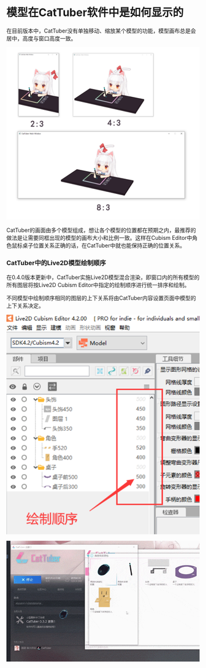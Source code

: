# 模型在CatTuber软件中是如何显示的

在目前版本中，CatTuber没有单独移动、缩放某个模型的功能，模型画布总是会居中，高度与窗口高度一致。

![（图img1_1）](imgs/img1_1.png)

CatTuber的画面由多个模型组成，想让各个模型的位置都在预期之内，最推荐的做法是让需要同框出现的模型的画布大小和比例一致。这样在Cubism Editor中角色鼠标桌子位置关系正确的话，在CatTuber中就也能保持正确的位置关系。


### CatTuber中的Live2D模型绘制顺序

在0.4.0版本更新中，CatTuber实施Live2D模型混合渲染，即窗口内的所有模型的所有图层将按Live2D Cubism Editor中指定的绘制顺序进行统一排序和绘制。

不同模型中绘制顺序相同的图层的上下关系将由CatTuber内容设置页面中模型的上下关系决定。

![imgs/img2_1.png](imgs/img1_2.png)

![imgs/img2_2.gif](imgs/img1_3.gif)
